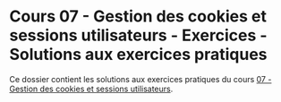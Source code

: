 # Cours 07 - Gestion des cookies et sessions utilisateurs - Exercices - Solutions aux exercices pratiques

Ce dossier contient les solutions aux exercices pratiques du cours
[07 - Gestion des cookies et sessions utilisateurs](../../README.md).
